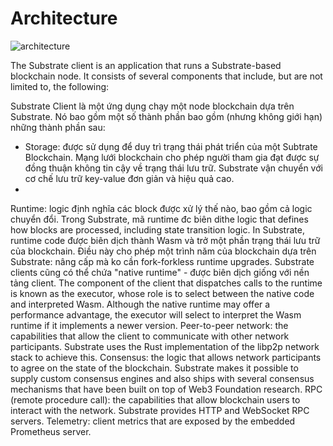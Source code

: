 
# Architecture

![architecture](https://substrate.dev/docs/assets/substrate-arch.png)

The Substrate client is an application that runs a Substrate-based blockchain node. It consists of several components that include, but are not limited to, the following:

Substrate Client là một ứng dụng chạy một node blockchain dựa trên Substrate. Nó bao gồm một số thành phần bao gồm (nhưng không giới hạn) những thành phần sau:

- Storage: được sử dụng để duy trì trạng thái phát triển của một Subtrate Blockchain. Mạng lưới blockchain cho phép người tham gia đạt được sự đồng thuận không tin cậy về trạng thái lưu trữ. Substrate vận chuyển với cơ chế lưu trữ key-value đơn giản và hiệu quả cao.
- 
Runtime: logic định nghĩa các block được xử lý thế nào, bao gồm cả logic chuyển đổi. Trong Substrate, mã runtime đc biên dithe logic that defines how blocks are processed, including state transition logic. In Substrate, runtime code được biên dịch thành Wasm và trở một phần trạng thái lưu trữ của blockchain. Điều này cho phép một trình năm của blockchain dựa trên Substrate: nâng cấp mà ko cần fork-forkless runtime upgrades. Substrate clients cũng có thể chứa "native runtime" - được biên dịch giống với nền tảng client. The component of the client that dispatches calls to the runtime is known as the executor, whose role is to select between the native code and interpreted Wasm. Although the native runtime may offer a performance advantage, the executor will select to interpret the Wasm runtime if it implements a newer version.
Peer-to-peer network: the capabilities that allow the client to communicate with other network participants. Substrate uses the Rust implementation of the libp2p network stack to achieve this.
Consensus: the logic that allows network participants to agree on the state of the blockchain. Substrate makes it possible to supply custom consensus engines and also ships with several consensus mechanisms that have been built on top of Web3 Foundation research.
RPC (remote procedure call): the capabilities that allow blockchain users to interact with the network. Substrate provides HTTP and WebSocket RPC servers.
Telemetry: client metrics that are exposed by the embedded Prometheus server.